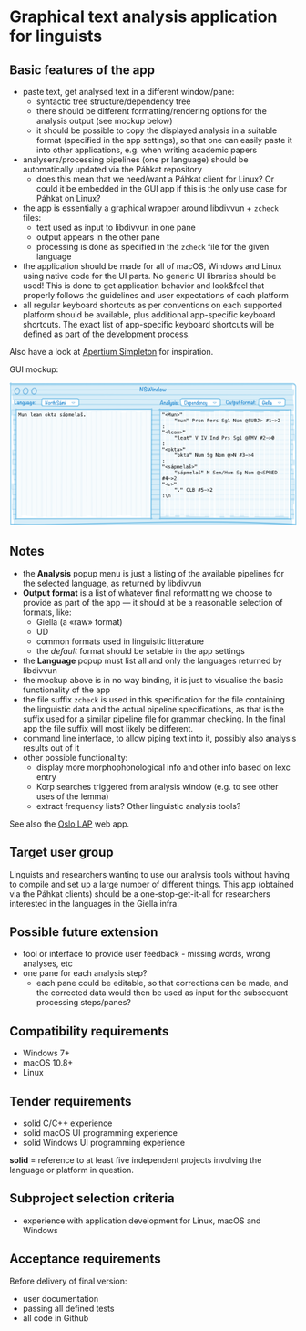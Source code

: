 # Graphical text analysis application for linguists

## Basic features of the app
* paste text, get analysed text in a different window/pane:
    * syntactic tree structure/dependency tree
    * there should be different formatting/rendering options for the analysis
      output (see mockup below)
    * it should be possible to copy the displayed analysis in a suitable format
      (specified in the app settings), so that one can easily paste it into
      other applications, e.g. when writing academic papers
* analysers/processing pipelines (one pr language) should be automatically
  updated via the Páhkat repository
    * does this mean that we need/want a Páhkat client for Linux? Or could it be
      embedded in the GUI app if this is the only use case for Páhkat on Linux?
* the app is essentially a graphical wrapper around libdivvun + `zcheck` files:
    * text used as input to libdivvun in one pane
    * output appears in the other pane
    * processing is done as specified in the `zcheck` file for the given
      language
* the application should be made for all of macOS, Windows and Linux using
  native code for the UI parts. No generic UI libraries should be used!
  This is done to get application behavior and look&feel that properly follows
  the guidelines and user expectations of each platform
* all regular keyboard shortcuts as per conventions on each supported platform should be available, plus additional app-specific keyboard shortcuts. The exact list of app-specific keyboard shortcuts will be defined as part of the development process.

Also have a look at
[Apertium Simpleton](http://wiki.apertium.org/wiki/Apertium_Simpleton_UI) for
inspiration.

GUI mockup:

![Mockup interface](bilete/AnalAppMockup.png)

## Notes

* the **Analysis** popup menu is just a listing of the available pipelines for the selected language, as returned by libdivvun
* **Output format** is a list of whatever final reformatting we choose to provide as part of the app — it should at be a reasonable selection of formats, like:
    * Giella (a «raw» format)
    * UD
    * common formats used in linguistic litterature
    * the *default* format should be setable in the app settings
* the **Language** popup must list all and only the languages returned by libdivvun
* the mockup above is in no way binding, it is just to visualise the basic functionality of the app
* the file suffix `zcheck` is used in this specification for the file containing the linguistic data and the actual pipeline specifications, as that is the suffix used for a similar pipeline file for grammar checking. In the final app the file suffix will most likely be different.
* command line interface, to allow piping text into it, possibly also analysis results out of it
* other possible functionality:
    * display more morphophonological info and other info based on lexc entry
    * Korp searches triggered from analysis window (e.g. to see other uses of the lemma)
    * extract frequency lists? Other linguistic analysis tools?

See also the
[Oslo LAP](https://www.mn.uio.no/ifi/english/research/projects/clarino/) web
app.

## Target user group

Linguists and researchers wanting to use our analysis tools without having to compile and set up a large number of different things. This app (obtained via the Páhkat clients) should be a one-stop-get-it-all for researchers interested in the languages in the Giella infra.

## Possible future extension

* tool or interface to provide user feedback - missing words, wrong analyses, etc
* one pane for each analysis step?
    * each pane could be editable, so that corrections can be made, and the corrected data would then be used as input for the subsequent processing steps/panes?

## Compatibility requirements

* Windows 7+
* macOS 10.8+
* Linux

## Tender requirements

* solid C/C++ experience
* solid macOS UI programming experience
* solid Windows UI programming experience

**solid** = reference to at least five independent projects involving the language or platform in question.

## Subproject selection criteria

* experience with application development for Linux, macOS and Windows

## Acceptance requirements

Before delivery of final version:

* user documentation
* passing all defined tests
* all code in Github
